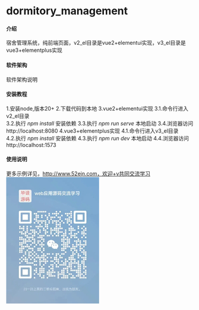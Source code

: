 # dormitory_management

#### 介绍
宿舍管理系统，纯前端页面，v2_el目录是vue2+elementui实现，v3_el目录是vue3+elementplus实现

#### 软件架构
软件架构说明


#### 安装教程

1.安装node,版本20+
2.下载代码到本地
3.vue2+elementui实现
3.1.命令行进入v2_el目录  
3.2.执行  _npm install_  安装依赖
3.3.执行  _npm run serve_  本地启动
3.4.浏览器访问http://localhost:8080
4.vue3+elementplus实现
4.1.命令行进入v3_el目录  
4.2.执行  _npm install_  安装依赖
4.3.执行  _npm run dev_  本地启动
4.4.浏览器访问http://localhost:1573

#### 使用说明

更多示例详见，http://www.52ejn.com，欢迎+v共同交流学习
![输入图片说明](weixinqrcode_small.jpg)